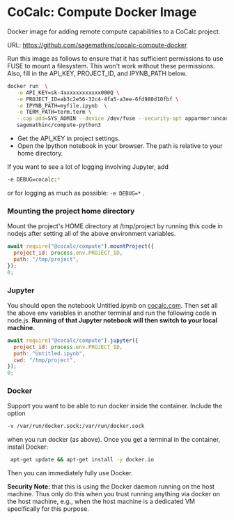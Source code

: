 # CoCalc: Compute Docker Image

Docker image for adding remote compute capabilities to a CoCalc project.

URL: https://github.com/sagemathinc/cocalc-compute-docker

Run this image as follows to ensure that it has sufficient permissions to use FUSE to mount a filesystem. This won't work without these permissions.  Also, fill in the API\_KEY, PROJECT\_ID, and IPYNB\_PATH below.

```sh
docker run  \
   -e API_KEY=sk-4xxxxxxxxxxxx000Q \
   -e PROJECT_ID=ab3c2e56-32c4-4fa5-a3ee-6fd980d10fbf \
   -e IPYNB_PATH=myfile.ipynb  \
   -e TERM_PATH=term.term \
   --cap-add=SYS_ADMIN --device /dev/fuse --security-opt apparmor:unconfined \
   sagemathinc/compute-python3
```

- Get the API_KEY in project settings.
- Open the Ipython notebook in your browser.  The path is relative to your home directory.

If you want to see a lot of logging involving Jupyter, add

```sh
-e DEBUG=cocalc:*
```

or for logging as much as possible: `-e DEBUG=*` . 

### Mounting the project home directory

Mount the project's HOME directory at /tmp/project by
running this code in nodejs after setting all of the above environment variables.

```js
await require("@cocalc/compute").mountProject({
  project_id: process.env.PROJECT_ID,
  path: "/tmp/project",
});
0;
```

### Jupyter

You should open the notebook Untitled.ipynb on [cocalc.com](http://cocalc.com).
Then set all the above env variables in another terminal and run the following code in node.js. **Running of that Jupyter notebook will then switch to your local machine.**

```js
await require("@cocalc/compute").jupyter({
  project_id: process.env.PROJECT_ID,
  path: "Untitled.ipynb",
  cwd: "/tmp/project",
});
0;
```

### Docker

Support you want to be able to run docker inside the container. Include the option 

```sh
-v /var/run/docker.sock:/var/run/docker.sock
```

when you run docker \(as above\). Once you get a terminal in the container, install Docker:

```sh
 apt-get update && apt-get install -y docker.io
```

Then you can immediately fully use Docker.   

**Security Note:** that this is using the Docker daemon running on the host machine.  Thus only do this when you trust running anything via docker on the host machine, e.g., when the host machine is a dedicated VM specifically for this purpose.
